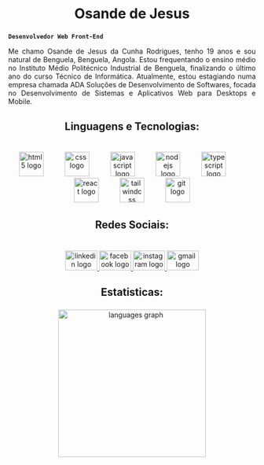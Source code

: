 <h1 align="center">Osande de Jesus</h1>

###
**`Desenvolvedor Web Front-End`**
<br clear="both">

<p align="justify">Me chamo Osande de Jesus da Cunha Rodrigues, tenho 19 anos e sou natural de Benguela, Benguela, Angola. Estou frequentando o ensino médio no Instituto Médio Politécnico Industrial de Benguela, finalizando o último ano do curso Técnico de Informática. Atualmente, estou estagiando numa empresa chamada ADA Soluções de Desenvolvimento de Softwares, focada no Desenvolvimento de Sistemas e Aplicativos Web para Desktops e Mobile.</p>

###

<h2 align="center">Linguagens e Tecnologias:</h2>

###

<br clear="both">

<div align="center">
  <img src="https://cdn.jsdelivr.net/gh/devicons/devicon/icons/html5/html5-original.svg" height="50" alt="html5 logo"  />
  <img width="35" />
  <img src="https://cdn.jsdelivr.net/gh/devicons/devicon/icons/css3/css3-original.svg" height="50" alt="css logo"  />
  <img width="35" />
  <img src="https://cdn.jsdelivr.net/gh/devicons/devicon/icons/javascript/javascript-original.svg" height="50" alt="javascript logo"  />
  <img width="35" />
  <img src="https://cdn.jsdelivr.net/gh/devicons/devicon/icons/nodejs/nodejs-plain.svg" height="50" alt="nodejs logo"  />
  <img width="35" />
  <img src="https://cdn.jsdelivr.net/gh/devicons/devicon/icons/typescript/typescript-original.svg" height="50" alt="typescript logo"  />
  <img width="35" />
  <img src="https://cdn.jsdelivr.net/gh/devicons/devicon/icons/react/react-original.svg" height="50" alt="react logo"  />
  <img width="35" />
  <img src="https://cdn.jsdelivr.net/gh/devicons/devicon/icons/tailwindcss/tailwindcss-original-wordmark.svg" height="50" alt="tailwindcss logo"  />
  <img width="35" />
  <img src="https://cdn.jsdelivr.net/gh/devicons/devicon/icons/git/git-original.svg" height="50" alt="git logo"  />
</div>

###

<h2 align="center">Redes Sociais:</h2>

###

<br clear="both">

<div align="center">
  <a href="https://www.linkedin.com/in/osandej/" target="_blank">
    <img src="https://raw.githubusercontent.com/maurodesouza/profile-readme-generator/master/src/assets/icons/social/linkedin/default.svg" width="65" height="40" alt="linkedin logo"  />
  </a>
  <a href="https://www.facebook.com/osande.rodrigues" target="_blank">
    <img src="https://raw.githubusercontent.com/maurodesouza/profile-readme-generator/master/src/assets/icons/social/facebook/default.svg" width="65" height="40" alt="facebook logo"  />
  </a>
  <a href="https://www.instagram.com/osande_euu" target="_blank">
    <img src="https://raw.githubusercontent.com/maurodesouza/profile-readme-generator/master/src/assets/icons/social/instagram/default.svg" width="65" height="40" alt="instagram logo"  />
  </a>
  <a href="mailto:osande.lc17@gmail.com" target="_blank">
    <img src="https://raw.githubusercontent.com/maurodesouza/profile-readme-generator/master/src/assets/icons/social/gmail/default.svg" width="65" height="40" alt="gmail logo"  />
  </a>
</div>

###

<h2 align="center">Estatisticas:</h2>

###

<div align="center">
  <img src="https://github-readme-stats.vercel.app/api/top-langs?username=OsandeJ&locale=pt-br&hide_title=false&layout=compact&card_width=320&langs_count=6&theme=dark&hide_border=false&order=0" height="300" alt="languages graph"  />
</div>

###
